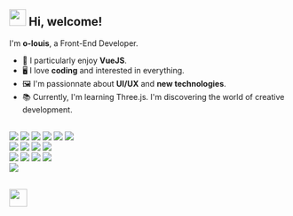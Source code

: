 <h2> <img src="https://emojis.slackmojis.com/emojis/images/1588315024/8823/hyperkitty.gif?1588315024" width="30" /> Hi, welcome!</h2>

I'm **o-louis**, a Front-End Developer.

- 🔰 I particularly enjoy **VueJS**.
- 🖥 I love **coding** and interested in everything. 
- 🖼 I'm passionnate about **UI/UX** and **new technologies**.
- 📚 Currently, I'm learning Three.js. I'm discovering the world of creative development.

<br />

<div>
  <img src="https://img.shields.io/badge/HTML5-E34F26?style=for-the-badge&logo=html5&logoColor=white" />
  <img src="https://img.shields.io/badge/JavaScript-323330?style=for-the-badge&logo=javascript&logoColor=F7DF1E" />
  <img src="https://img.shields.io/badge/Vue.js-35495E?style=for-the-badge&logo=vuedotjs&logoColor=4FC08D" />
  <img src="https://img.shields.io/badge/React-20232A?style=for-the-badge&logo=react&logoColor=61DAFB" />
  <img src="https://img.shields.io/badge/Svelte-4A4A55?style=for-the-badge&logo=svelte&logoColor=FF3E00" />
  <img src="https://img.shields.io/badge/TypeScript-007ACC?style=for-the-badge&logo=typescript&logoColor=white" />
  <br />
  <img src="https://img.shields.io/badge/CSS3-1572B6?style=for-the-badge&logo=css3&logoColor=white" />
  <img src="https://img.shields.io/badge/Sass-CC6699?style=for-the-badge&logo=sass&logoColor=white" />
  <img src="https://img.shields.io/badge/Tailwind_CSS-38B2AC?style=for-the-badge&logo=tailwind-css&logoColor=white" />
  <img src="https://img.shields.io/badge/ThreeJs-black?style=for-the-badge&logo=three.js&logoColor=white" />
  <br />
  <img src="https://img.shields.io/badge/C-00599C?style=for-the-badge&logo=c&logoColor=white" />
  <img src="https://img.shields.io/badge/Python-3776AB?style=for-the-badge&logo=python&logoColor=white" />
  <img src="https://img.shields.io/badge/Node.js-339933?style=for-the-badge&logo=nodedotjs&logoColor=white" />
  <img src="https://img.shields.io/badge/fastify-202020?style=for-the-badge&logo=fastify&logoColor=white" />
  <br />
  <img src="https://img.shields.io/badge/Git-F05032?style=for-the-badge&logo=git&logoColor=white" />
</div>

<br />

<p>
  <a href="https://codepen.io/reavenclaw" target="_blank">
    <img src="https://s2.svgbox.net/social.svg?ic=codepen&color=ffffff" width="32" height="32">
  </a>
</p>
<!-- 
<img src="https://github-readme-stats.vercel.app/api/top-langs/?username=o-louis&layout=compact&hide_border=true&theme=graywhite" height="160" align="left" />
<img src="https://github-readme-stats.vercel.app/api?username=o-louis&show_icons=true&show_private=true&=&hide_border=true&count_private=true&hide=stars&theme=graywhite" height="160"/> -->

